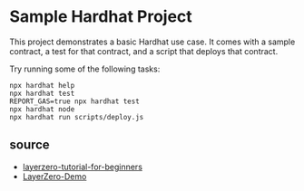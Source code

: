 # Sample Hardhat Project

This project demonstrates a basic Hardhat use case. It comes with a sample contract, a test for that contract, and a script that deploys that contract.

Try running some of the following tasks:

```shell
npx hardhat help
npx hardhat test
REPORT_GAS=true npx hardhat test
npx hardhat node
npx hardhat run scripts/deploy.js
```

## source

- [layerzero-tutorial-for-beginners](https://medium.com/@Tim4l1f3/layerzero-tutorial-for-beginners-d3fe9326e8b7)
- [LayerZero-Demo](https://github.com/The-dLab/LayerZero-Demo)
